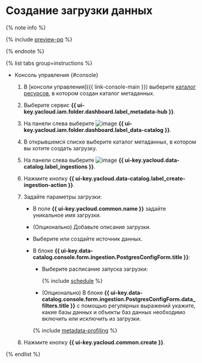 # Создание загрузки данных


{% note info %}

{% include [preview-pp](../../../_includes/preview-pp.md) %}

{% endnote %}


{% list tabs group=instructions %}

- Консоль управления {#console}

  1. В [консоли управления]({{ link-console-main }}) выберите [каталог ресурсов](../../../resource-manager/concepts/resources-hierarchy.md#folder), в котором создан каталог метаданных.
  1. Выберите сервис **{{ ui-key.yacloud.iam.folder.dashboard.label_metadata-hub }}**.
  1. Hа панели слева выберите ![image](../../../_assets/console-icons/folder-magnifier.svg) **{{ ui-key.yacloud.iam.folder.dashboard.label_data-catalog }}**.
  1. В открывшемся списке выберите каталог метаданных, в котором вы хотите создать загрузку.
  1. На панели слева выберите ![image](../../../_assets/console-icons/arrow-up-from-square.svg) **{{ ui-key.yacloud.data-catalog.label_ingestions }}**.
  1. Нажмите кнопку **{{ ui-key.yacloud.data-catalog.label_create-ingestion-action }}**.
  1. Задайте параметры загрузки:

      * В поле **{{ ui-key.yacloud.common.name }}** задайте уникальное имя загрузки.
      * (Опционально) Добавьте описание загрузки.
      * Выберите или создайте источник данных.
      * В блоке **{{ ui-key.data-catalog.console.form.ingestion.PostgresConfigForm.title }}**:

         * Выберите расписание запуска загрузки:

            {% include [schedule](../../../_includes/metadata-hub/schedule-ingestion.md) %}

         * (Опционально) В блоке **{{ ui-key.data-catalog.console.form.ingestion.PostgresConfigForm.data_filters.title }}** с помощью регулярных выражений укажите, какие базы данных и объекты баз данных необходимо включить или исключить из загрузки.

         {% include [metadata-profiling](../../../_includes/metadata-hub/metadata-profiling.md) %}

  1. Нажмите кнопку **{{ ui-key.yacloud.common.create }}**.

{% endlist %}
